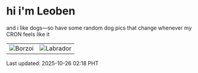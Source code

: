 # hi i'm Leoben

and i like dogs—so have some random dog pics that change whenever my CRON feels like it

|  |  |
|--------|----------|
| ![Borzoi](https://random-dog-vercel.vercel.app/api/random-borzoi?v=1761416316) | ![Labrador](https://random-dog-vercel.vercel.app/api/random-labrador?v=1761416316) |

Last updated: 2025-10-26 02:18 PHT
